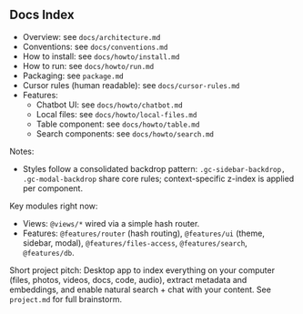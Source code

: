 ## Docs Index

- Overview: see `docs/architecture.md`
- Conventions: see `docs/conventions.md`
- How to install: see `docs/howto/install.md`
- How to run: see `docs/howto/run.md`
- Packaging: see `package.md`
- Cursor rules (human readable): see `docs/cursor-rules.md`
- Features:
  - Chatbot UI: see `docs/howto/chatbot.md`
  - Local files: see `docs/howto/local-files.md`
  - Table component: see `docs/howto/table.md`
  - Search components: see `docs/howto/search.md`

Notes:
- Styles follow a consolidated backdrop pattern: `.gc-sidebar-backdrop, .gc-modal-backdrop` share core rules; context-specific z-index is applied per component.

Key modules right now:
- Views: `@views/*` wired via a simple hash router.
- Features: `@features/router` (hash routing), `@features/ui` (theme, sidebar, modal), `@features/files-access`, `@features/search`, `@features/db`.

Short project pitch: Desktop app to index everything on your computer (files, photos, videos, docs, code, audio), extract metadata and embeddings, and enable natural search + chat with your content. See `project.md` for full brainstorm.


